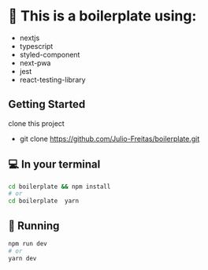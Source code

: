 # 🏫 This is a boilerplate using:
 - nextjs
 - typescript
 - styled-component
 - next-pwa
 - jest
 - react-testing-library

## Getting Started
clone this project
  - git clone https://github.com/Julio-Freitas/boilerplate.git

## 💻 In your terminal

```bash
cd boilerplate && npm install
# or
cd boilerplate  yarn
```
## 👟 Running
```bash
npm run dev
# or
yarn dev
```
